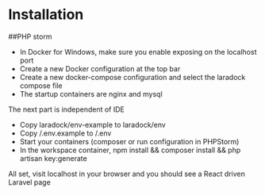 # Installation

##PHP storm
* In Docker for Windows, make sure you enable exposing on the localhost port
* Create a new Docker configuration at the top bar
* Create a new docker-compose configuration and select the laradock compose file
* The startup containers are nginx and mysql

 
The next part is independent of IDE
* Copy laradock/env-example to laradock/env
* Copy /.env.example to /.env
* Start your containers (composer or run configuration in PHPStorm)
* In the workspace container, npm install && composer install && php artisan key:generate

All set, visit localhost in your browser and you should see a React driven Laravel page